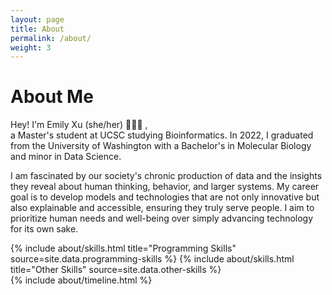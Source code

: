 ```yaml
---
layout: page
title: About
permalink: /about/
weight: 3
---
```


# **About Me**

Hey! I'm Emily Xu (she/her) 👩🏻‍💻 ,<br>
a Master's student at UCSC studying Bioinformatics. In 2022, I graduated from the University of Washington with a Bachelor's in Molecular Biology and minor in Data Science. 

I am fascinated by our society's chronic production of data and the insights they reveal about human thinking, behavior, and larger systems. My career goal is to develop models and technologies that are not only innovative but also explainable and accessible, ensuring they truly serve people. I aim to prioritize human needs and well-being over simply advancing technology for its own sake.

<div class="row">
{% include about/skills.html title="Programming Skills" source=site.data.programming-skills %}
{% include about/skills.html title="Other Skills" source=site.data.other-skills %}
</div>

<div class="row">
{% include about/timeline.html %}
</div>
